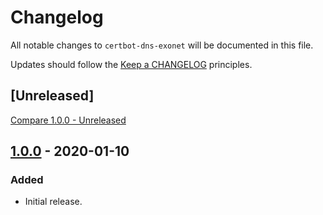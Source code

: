 # Changelog

All notable changes to `certbot-dns-exonet` will be documented in this file.

Updates should follow the [Keep a CHANGELOG](http://keepachangelog.com/) principles.

## [Unreleased]
[Compare 1.0.0 - Unreleased](https://github.com/exonet/certbot-dns-exonet/compare/1.0.0...master)

## [1.0.0](https://github.com/exonet/certbot-dns-exonet/releases/tag/1.0.0) - 2020-01-10
### Added
- Initial release.